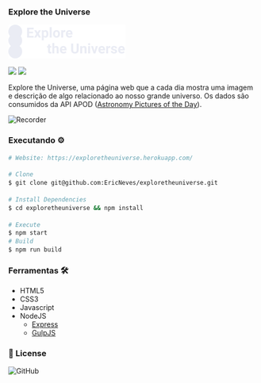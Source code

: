 ### Explore the Universe

![Logo](.github/logo.svg)

<div>
    <img src="https://img.shields.io/github/license/EricNeves/Simple-SPA?color=green&logo=square&logoColor=green">
    <img src="https://img.shields.io/github/last-commit/EricNeves/Simple-SPA?color=yellow&logo=square&logoColor=yellow">
</div>

<p>Explore the Universe, uma página web que a cada dia mostra uma imagem e descrição de algo relacionado ao nosso grande universo. Os dados são consumidos da API APOD (<a href="https://apod.nasa.gov/apod/astropix.html" target="_blank">Astronomy Pictures of the Day</a>).</p>

![Recorder](./.github/recorder.gif)

### Executando ⚙️

```sh
# Website: https://exploretheuniverse.herokuapp.com/

# Clone
$ git clone git@github.com:EricNeves/exploretheuniverse.git

# Install Dependencies
$ cd exploretheuniverse && npm install

# Execute
$ npm start
# Build
$ npm run build
```

### Ferramentas 🛠

   * HTML5
   * CSS3
   * Javascript
   * NodeJS
     * [Express]('https://expressjs.com/')
     * [GulpJS]('https://gulpjs.com/')

### 📝 License

![GitHub](https://img.shields.io/github/license/ericneves/EXPLORE-THE-UNIVERSE)